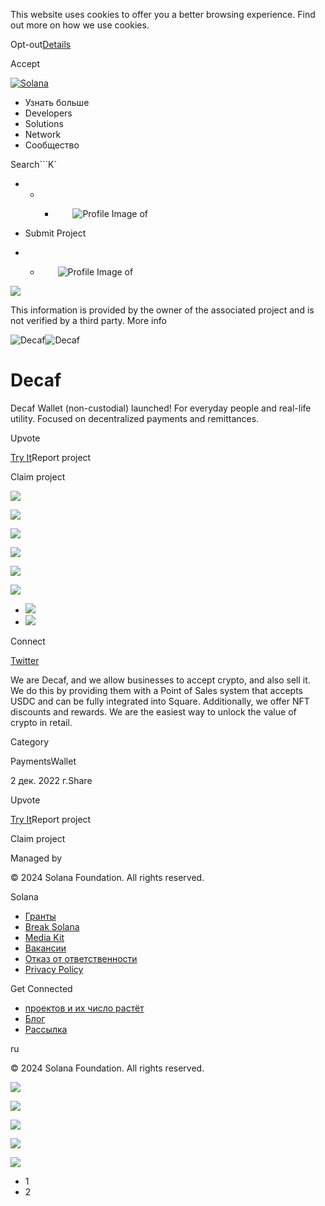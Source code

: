 This website uses cookies to offer you a better browsing experience. Find out
more on how we use cookies.

Opt-out[Details](/ru/privacy-policy#collection-of-information)

Accept

[![Solana](/_next/static/media/logotype.e4df684f.svg)](/ru)

  * Узнать больше
  * Developers
  * Solutions
  * Network
  * Сообщество

Search```K`

  *   *   * ![](data:image/svg+xml,%3csvg%20xmlns=%27http://www.w3.org/2000/svg%27%20version=%271.1%27%20width=%2728%27%20height=%2728%27/%3e)![Profile Image of ](/_next/static/media/ecosystem_user.7ebb52fa.svg)

  * Submit Project
  *   * ![](data:image/svg+xml,%3csvg%20xmlns=%27http://www.w3.org/2000/svg%27%20version=%271.1%27%20width=%2728%27%20height=%2728%27/%3e)![Profile Image of ](/_next/static/media/ecosystem_user.7ebb52fa.svg)

![](/_next/image?url=%2F_next%2Fstatic%2Fmedia%2Fhero.631479cd.png&w=3840&q=75)

This information is provided by the owner of the associated project and is not
verified by a third party. More info

![Decaf](/_next/image?url=%2Fapi%2Fprojectimg%2Fclb6w1uth023608l1v2er8ez6%3Ftype%3DLOGO&w=3840&q=75)![Decaf](/_next/image?url=%2Fapi%2Fprojectimg%2Fclb6w1uth023608l1v2er8ez6%3Ftype%3DLOGO&w=3840&q=75)

# Decaf

Decaf Wallet (non-custodial) launched! For everyday people and real-life
utility. Focused on decentralized payments and remittances.

Upvote

[Try It](https://www.decaf.so/)Report project

Claim project

![](/api/projectimg/clb6w1uth023608l1v2er8ez6?type=IMG&number=0)

![](/api/projectimg/clb6w1uth023608l1v2er8ez6?type=IMG&number=1)

![](/api/projectimg/clb6w1uth023608l1v2er8ez6?type=IMG&number=0)

![](/api/projectimg/clb6w1uth023608l1v2er8ez6?type=IMG&number=1)

![](/api/projectimg/clb6w1uth023608l1v2er8ez6?type=IMG&number=0)

![](/api/projectimg/clb6w1uth023608l1v2er8ez6?type=IMG&number=1)

  * ![](/_next/image?url=%2Fapi%2Fprojectimg%2Fclb6w1uth023608l1v2er8ez6%3Ftype%3DIMG%26number%3D0&w=3840&q=75)
  * ![](/_next/image?url=%2Fapi%2Fprojectimg%2Fclb6w1uth023608l1v2er8ez6%3Ftype%3DIMG%26number%3D1&w=3840&q=75)

Connect

[Twitter](https://twitter.com/Decaf_so)

We are Decaf, and we allow businesses to accept crypto, and also sell it. We
do this by providing them with a Point of Sales system that accepts USDC and
can be fully integrated into Square. Additionally, we offer NFT discounts and
rewards. We are the easiest way to unlock the value of crypto in retail.

Category

PaymentsWallet

2 дек. 2022 г.Share

Upvote

[Try It](https://www.decaf.so/)Report project

Claim project

Managed by

[](/ru)

[](/youtube)[](/twitter)[](/discord)[](/reddit)[](/github)[](/telegram)

© 2024 Solana Foundation. All rights reserved.

Solana

  * [Гранты](https://solana.org/grants)
  * [Break Solana](https://break.solana.com/)
  * [Media Kit](/ru/branding)
  * [Вакансии](https://jobs.solana.com/)
  * [Отказ от ответственности](/ru/tos)
  * [Privacy Policy](/ru/privacy-policy)

Get Connected

  * [проектов и их число растёт](/ru/ecosystem)
  * [Блог](/ru/news)
  * [Рассылка](/ru/newsletter)

ru

© 2024 Solana Foundation. All rights reserved.

![](/api/projectimg/clb6w1uth023608l1v2er8ez6?type=IMG&number=1)

![](/api/projectimg/clb6w1uth023608l1v2er8ez6?type=IMG&number=0)

![](/api/projectimg/clb6w1uth023608l1v2er8ez6?type=IMG&number=1)

![](/api/projectimg/clb6w1uth023608l1v2er8ez6?type=IMG&number=0)

![](/api/projectimg/clb6w1uth023608l1v2er8ez6?type=IMG&number=1)

  * 1
  * 2


